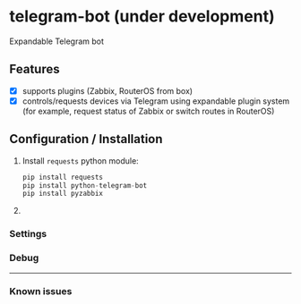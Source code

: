 # telegram-bot (under development)

Expandable Telegram bot

## Features
- [x] supports plugins (Zabbix, RouterOS from box)
- [x] controls/requests devices via Telegram using expandable plugin system (for example, request status of Zabbix or switch routes in RouterOS)

## Configuration / Installation

1. Install `requests` python module:</br>
   ```python
   pip install requests
   pip install python-telegram-bot
   pip install pyzabbix
   ```
2. 
 
### Settings

### Debug

---

### Known issues

#### 

